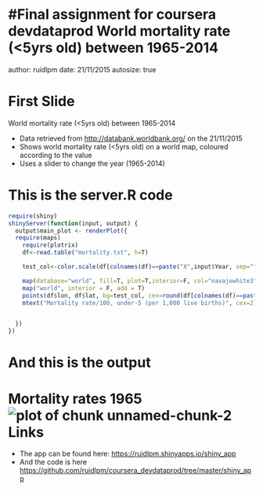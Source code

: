 #Final assignment for coursera devdataprod
World mortality rate (<5yrs old) between 1965-2014
========================================================
author: ruidlpm
date: 21/11/2015
autosize: true

First Slide
========================================================

World mortality rate (<5yrs old) between 1965-2014

- Data retrieved from http://databank.worldbank.org/ on the 21/11/2015
- Shows world mortality rate (<5yrs old) on a world map, coloured according to the value
- Uses a slider to change the year (1965-2014)

This is the server.R code
========================================================

```r
require(shiny)
shinyServer(function(input, output) {
  output$main_plot <- renderPlot({
  require(maps)
	require(plotrix)
	df<-read.table("mortality.txt", h=T)

	test_col<-color.scale(df[colnames(df)==paste("X",input$Year, sep="")][1:length(df),], extremes=c("black","blue", "yellow" ,"red"))

	map(database="world", fill=T, plot=T,interior=F, col="navajowhite3", border = "navajowhite3", bg="lightblue")
	map("world", interior = F, add = T)
	points(df$lon, df$lat, bg=test_col, cex=round(df[colnames(df)==paste("X",input$Year, sep="")][1:length(df),]/10)/10, pch=21)
	mtext("Mortality rate/100, under-5 (per 1,000 live births)", cex=2)


  })
})
```

And this is the output
========================================================
Mortality rates 1965
![plot of chunk unnamed-chunk-2](shiny_app_presemtarion-figure/unnamed-chunk-2-1.png) 
Links
========================================================

 - The app can be found here: https://ruidlpm.shinyapps.io/shiny_app
 - And the code is here https://github.com/ruidlpm/coursera_devdataprod/tree/master/shiny_app
 
